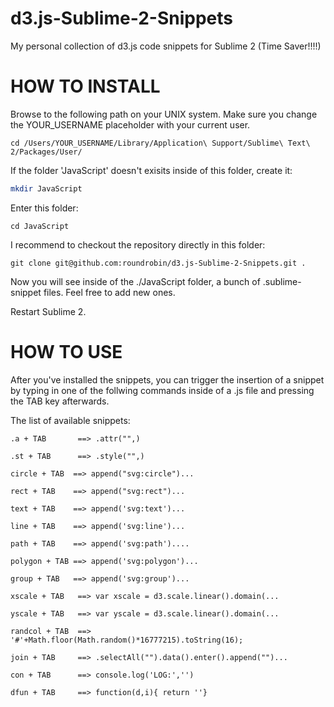 d3.js-Sublime-2-Snippets
========================

My personal collection of d3.js code snippets for Sublime 2 (Time Saver!!!!)


HOW TO INSTALL
==============
Browse to the following path on your UNIX system. Make sure you change the YOUR_USERNAME placeholder
with your current user.
```
cd /Users/YOUR_USERNAME/Library/Application\ Support/Sublime\ Text\ 2/Packages/User/
```

If the folder 'JavaScript' doesn't exisits inside of this folder, create it:
```bash
mkdir JavaScript
```
Enter this folder:
```
cd JavaScript
```

I recommend to checkout the repository directly in this folder:

```
git clone git@github.com:roundrobin/d3.js-Sublime-2-Snippets.git .
```

Now you will see inside of the ./JavaScript folder, a bunch of .sublime-snippet files.
Feel free to add new ones.

Restart Sublime 2.

HOW TO USE
==============
After you've installed the snippets, you can trigger the insertion of a snippet by typing in one of 
the follwing commands inside of a .js file and pressing the TAB key afterwards.

The list of available snippets:
```
.a + TAB       ==> .attr("",)

.st + TAB      ==> .style("",)

circle + TAB  ==> append("svg:circle")...

rect + TAB    ==> append("svg:rect")...

text + TAB    ==> append('svg:text')...

line + TAB    ==> append('svg:line')...

path + TAB    ==> append('svg:path')....

polygon + TAB ==> append('svg:polygon')...

group + TAB   ==> append('svg:group')...
                    
xscale + TAB   ==> var xscale = d3.scale.linear().domain(...

yscale + TAB   ==> var yscale = d3.scale.linear().domain(...

randcol + TAB  ==> '#'+Math.floor(Math.random()*16777215).toString(16);

join + TAB     ==> .selectAll("").data().enter().append("")...

con + TAB      ==> console.log('LOG:','')

dfun + TAB     ==> function(d,i){ return ''} 
```




